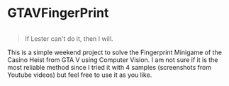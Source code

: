 # GTAVFingerPrint

![]()

> If Lester can't do it, then I will.

This is a simple weekend project to solve the Fingerprint Minigame of the Casino Heist from GTA V using Computer Vision. I am not sure if it is the most reliable method since I tried it with 4 samples (screenshots from Youtube videos) but feel free to use it as you like.


